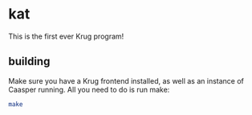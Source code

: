 # kat
This is the first ever Krug program!

## building
Make sure you have a Krug frontend installed, as well
as an instance of Caasper running.
All you need to do is run make:

```bash
make
```
